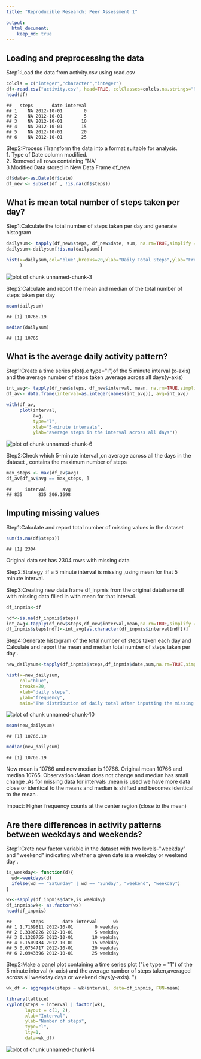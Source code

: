 ```yaml
---
title: "Reproducible Research: Peer Assessment 1"

output: 
  html_document:
    keep_md: true
---
```


## Loading and preprocessing the data

Step1:Load the data from activity.csv using read.csv


```r
colcls = c("integer","character","integer")
df<-read.csv("activity.csv", head=TRUE, colClasses=colcls,na.strings="NA")
head(df)
```

```
##   steps       date interval
## 1    NA 2012-10-01        0
## 2    NA 2012-10-01        5
## 3    NA 2012-10-01       10
## 4    NA 2012-10-01       15
## 5    NA 2012-10-01       20
## 6    NA 2012-10-01       25
```

Step2:Process /Transform the data into a format suitable for analysis.  
      1. Type of Date column modified.  
      2. Removed all rows containing "NA"  
      3.Modified Data stored in New Data Frame df_new       


```r
df$date<-as.Date(df$date)
df_new <- subset(df , !is.na(df$steps))
```

## What is mean total number of steps taken per day?

Step1:Calculate the total number of steps taken per day and generate histogram


```r
dailysum<- tapply(df_new$steps, df_new$date, sum, na.rm=TRUE,simplify = T)
dailysum<-dailysum[!is.na(dailysum)]

hist(x=dailysum,col="blue",breaks=20,xlab="Daily Total Steps",ylab="Frequency",main="The distribution of daily total number of steps excluding missing data"
     )
```

![plot of chunk unnamed-chunk-3](figure/unnamed-chunk-3-1.png) 


Step2:Calculate and report the mean and median of the total number of steps taken per day



```r
mean(dailysum)
```

```
## [1] 10766.19
```


```r
median(dailysum)
```

```
## [1] 10765
```
## What is the average daily activity pattern?

Step1:Create a time series plot(i.e type="I")of the 5 minute interval (x-axis) and the average number of steps taken ,average across all days(y-axis)


```r
int_avg<- tapply(df_new$steps, df_new$interval, mean, na.rm=TRUE,simplify = T)
df_av<- data.frame(interval=as.integer(names(int_avg)), avg=int_avg)

with(df_av,     
     plot(interval,          
          avg,          
          type="l",          
          xlab="5-minute intervals",          
          ylab="average steps in the interval across all days"))
```

![plot of chunk unnamed-chunk-6](figure/unnamed-chunk-6-1.png) 

Step2:Check which 5-minute interval ,on average across all the days in the dataset , contains the maximum number of steps

```r
max_steps <- max(df_av$avg)
df_av[df_av$avg == max_steps, ]
```

```
##     interval      avg
## 835      835 206.1698
```

## Imputing missing values

Step1:Calculate and report total number of missing values in the dataset 

```r
sum(is.na(df$steps))
```

```
## [1] 2304
```
Original data set has 2304 rows with missing data

Step2:Strategy :if a 5 minute interval is missing ,using mean for that 5 minute interval.
          
Step3:Creating new data frame df_inpmis from the original dataframe df with missing data 
          filled in with mean for that interval.
          

```r
df_inpmis<-df

ndf<-is.na(df_inpmis$steps)
int_avg<-tapply(df_new$steps,df_new$interval,mean,na.rm=TRUE,simplify = T)
df_inpmis$steps[ndf]<-int_avg[as.character(df_inpmis$interval[ndf])]
```

Step4:Generate histogram of the total number of steps taken each day and Calculate and report the mean and median total number of steps taken per day .

```r
new_dailysum<-tapply(df_inpmis$steps,df_inpmis$date,sum,na.rm=TRUE,simplify=T)

hist(x=new_dailysum,
     col="blue",
     breaks=20,
     xlab="daily steps",
     ylab="frequency",
     main="The distribution of daily total after inputting the missing data")
```

![plot of chunk unnamed-chunk-10](figure/unnamed-chunk-10-1.png) 


```r
mean(new_dailysum)
```

```
## [1] 10766.19
```


```r
median(new_dailysum)
```

```
## [1] 10766.19
```
New mean is 10766 and new median is 10766. 
Original mean 10766 and median 10765.
Observation :Mean does not change and median has small change .As for missing data for intervals ,mean is used we have more data close or identical to the means and median is shifted and becomes identical to the mean .

Impact: Higher frequency counts at the center region (close to the mean)

## Are there differences in activity patterns between weekdays and weekends?

Step1:Crete new factor variable in the dataset with two levels-"weekday" and "weekend" indicating whether a given date is a weekday or weekend day .

```r
is_weekday<- function(d){
  wd<-weekdays(d)
  ifelse(wd == "Saturday" | wd == "Sunday", "weekend", "weekday")
}

wx<-sapply(df_inpmis$date,is_weekday)
df_inpmis$wk<- as.factor(wx)
head(df_inpmis)
```

```
##       steps       date interval      wk
## 1 1.7169811 2012-10-01        0 weekday
## 2 0.3396226 2012-10-01        5 weekday
## 3 0.1320755 2012-10-01       10 weekday
## 4 0.1509434 2012-10-01       15 weekday
## 5 0.0754717 2012-10-01       20 weekday
## 6 2.0943396 2012-10-01       25 weekday
```

Step2:Make a panel plot containing a time series plot ("i.e type = "1") of the 5 minute interval (x-axis) and the average number of steps taken,averaged across all weekday days or weekend days(y-axis). ")


```r
wk_df <- aggregate(steps ~ wk+interval, data=df_inpmis, FUN=mean)

library(lattice)
xyplot(steps ~ interval | factor(wk),       
       layout = c(1, 2),       
       xlab="Interval",      
       ylab="Number of steps",       
       type="l",       
       lty=1,       
       data=wk_df)
```

![plot of chunk unnamed-chunk-14](figure/unnamed-chunk-14-1.png) 

